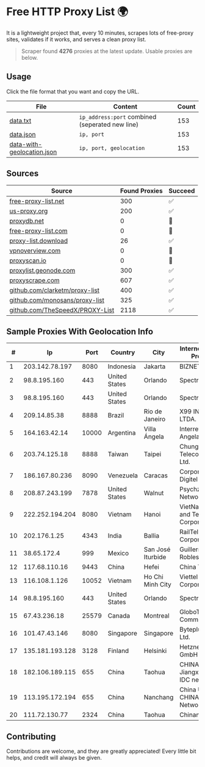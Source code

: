 
# Free HTTP Proxy List 🌍

It is a lightweight project that, every 10 minutes, scrapes lots of free-proxy sites, validates if it works, and serves a clean proxy list.


> Scraper found **4276** proxies at the latest update. Usable proxies are below.

## Usage

Click the file format that you want and copy the URL.


|File|Content|Count|
|----|-------|-----|
|[data.txt](https://raw.githubusercontent.com/themiralay/Proxy-List-World/master/data.txt)|`ip_address:port` combined (seperated new line)|153|
|[data.json](https://raw.githubusercontent.com/themiralay/Proxy-List-World/master/data.json)|`ip, port`|153|
|[data-with-geolocation.json](https://raw.githubusercontent.com/themiralay/Proxy-List-World/master/data-with-geolocation.json)|`ip, port, geolocation`|153|

## Sources

|Source|Found Proxies|Succeed|
|------|-------------|-------|
|[free-proxy-list.net](https://free-proxy-list.net)|300|✅|
|[us-proxy.org](https://www.us-proxy.org)|200|✅|
|[proxydb.net](http://proxydb.net)|0|🚫|
|[free-proxy-list.com](https://free-proxy-list.com/?page=&port=&type%5B%5D=http&type%5B%5D=https&up_time=0&search=Search)|0|🚫|
|[proxy-list.download](https://www.proxy-list.download/HTTP)|26|✅|
|[vpnoverview.com](https://vpnoverview.com/privacy/anonymous-browsing/free-proxy-servers)|0|🚫|
|[proxyscan.io](https://www.proxyscan.io)|0|🚫|
|[proxylist.geonode.com](https://proxylist.geonode.com/api/proxy-list?limit=300&page=1&sort_by=lastChecked&sort_type=desc&protocols=http,https)|300|✅|
|[proxyscrape.com](https://api.proxyscrape.com/v2/?request=displayproxies&protocol=http&timeout=10000&country=all&ssl=all&anonymity=all)|607|✅|
|[github.com/clarketm/proxy-list](https://raw.githubusercontent.com/clarketm/proxy-list/master/proxy-list-raw.txt)|400|✅|
|[github.com/monosans/proxy-list](https://raw.githubusercontent.com/monosans/proxy-list/main/proxies/http.txt)|325|✅|
|[github.com/TheSpeedX/PROXY-List](https://raw.githubusercontent.com/TheSpeedX/PROXY-List/master/http.txt)|2118|✅|


## Sample Proxies With Geolocation Info

|#|Ip|Port|Country|City|Internet Service Provider|
|-|--|----|-------|----|-------------------------|
|1|203.142.78.197|8080|Indonesia|Jakarta|BIZNET|
|2|98.8.195.160|443|United States|Orlando|Spectrum|
|3|98.8.195.160|443|United States|Orlando|Spectrum|
|4|209.14.85.38|8888|Brazil|Rio de Janeiro|X99 INTERNET LTDA.|
|5|164.163.42.14|10000|Argentina|Villa Ángela|Interret Villa Angela SRL|
|6|203.74.125.18|8888|Taiwan|Taipei|Chunghwa Telecom Co., Ltd.|
|7|186.167.80.236|8090|Venezuela|Caracas|Corporacion Digitel C.A|
|8|208.87.243.199|7878|United States|Walnut|Psychz Networks|
|9|222.252.194.204|8080|Vietnam|Hanoi|VietNam Post and Telecom Corporation|
|10|202.176.1.25|4343|India|Ballia|RailTel Corporation|
|11|38.65.172.4|999|Mexico|San José Iturbide|Guillermo Robles Ramirez|
|12|117.68.110.16|9443|China|Hefei|China Telecom|
|13|116.108.1.126|10052|Vietnam|Ho Chi Minh City|Viettel Corporation|
|14|98.8.195.160|443|United States|Orlando|Spectrum|
|15|67.43.236.18|25579|Canada|Montreal|GloboTech Communications|
|16|101.47.43.146|8080|Singapore|Singapore|Byteplus Pte. Ltd.|
|17|135.181.193.128|3128|Finland|Helsinki|Hetzner Online GmbH|
|18|182.106.189.115|655|China|Taohua|CHINANET Jiangx province IDC network|
|19|113.195.172.194|655|China|Nanchang|China Unicom CHINA169 Network|
|20|111.72.130.77|2324|China|Taohua|Chinanet|



## Contributing

Contributions are welcome, and they are greatly appreciated! Every
little bit helps, and credit will always be given.

